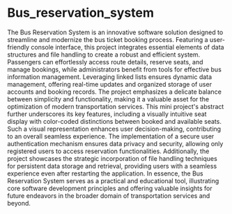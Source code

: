 # Bus_reservation_system
The Bus Reservation System is an innovative software solution designed
to streamline and modernize the bus ticket booking process. Featuring a
user-friendly console interface, this project integrates essential elements
of data structures and file handling to create a robust and efficient
system. Passengers can effortlessly access route details, reserve seats,
and manage bookings, while administrators benefit from tools for
effective bus information management. Leveraging linked lists ensures
dynamic data management, offering real-time updates and organized
storage of user accounts and booking records. The project emphasizes
a delicate balance between simplicity and functionality, making it a
valuable asset for the optimization of modern transportation services.
This mini project's abstract further underscores its key features,
including a visually intuitive seat display with color-coded distinctions
between booked and available seats. Such a visual representation
enhances user decision-making, contributing to an overall seamless
experience. The implementation of a secure user authentication
mechanism ensures data privacy and security, allowing only registered
users to access reservation functionalities. Additionally, the project
showcases the strategic incorporation of file handling techniques for
persistent data storage and retrieval, providing users with a seamless
experience even after restarting the application. In essence, the Bus
Reservation System serves as a practical and educational tool,
illustrating core software development principles and offering valuable
insights for future endeavors in the broader domain of transportation
services and beyond.
